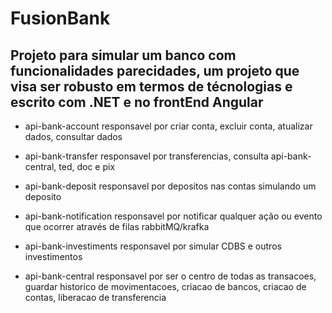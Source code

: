 # FusionBank

## Projeto para simular um banco com funcionalidades parecidades, um projeto que visa ser robusto em termos de técnologias e escrito com .NET e no frontEnd Angular

- api-bank-account
 responsavel por criar conta, excluir conta, atualizar dados, consultar dados

- api-bank-transfer
 responsavel por transferencias, consulta api-bank-central, ted, doc e pix

- api-bank-deposit
 responsavel por depositos nas contas simulando um deposito

- api-bank-notification
 responsavel por notificar qualquer ação ou evento que ocorrer através de filas rabbitMQ/krafka

- api-bank-investiments
 responsavel por simular CDBS e outros investimentos

- api-bank-central
 responsavel por ser o centro de todas as transacoes, guardar historico de movimentacoes, criacao de bancos, criacao de contas, liberacao de transferencia

